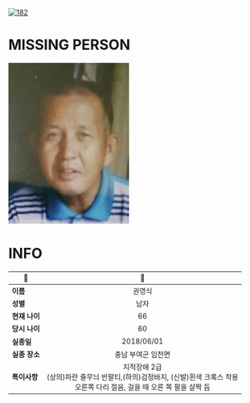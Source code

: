 [![182](https://img.shields.io/badge/%EC%8B%A4%EC%A2%85%EC%8B%A0%EA%B3%A0%EB%8A%94%20%EA%B5%AD%EB%B2%88%EC%97%86%EC%9D%B4-182-blue)](http://safe182.go.kr/index.do)

# MISSING PERSON

<img src="./missing_person.jpg">

# INFO

|🔑|💎|
|--|:--:|
|**이름**|권영식|
|**성별**|남자|
|**현재 나이**|66|
|**당시 나이**|60|
|**실종일**|2018/06/01|
|**실종 장소**|충남 부여군 임천면 |
|**특이사항**|지적장애 2급</br>(상의)파란 줄무늬 반팔티,(하의)검정바지, (신발)흰색 크록스 착용 </br>오른쪽 다리 절음, 걸을 때 오른 쪽 팔을 살짝 듬|
